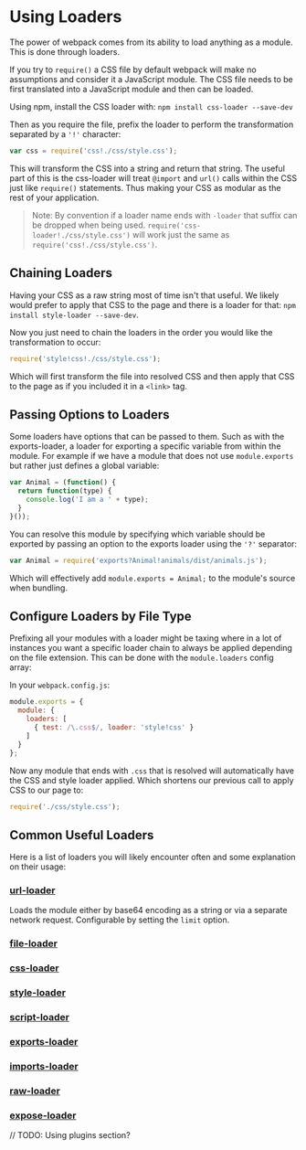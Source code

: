 # Using Loaders

The power of webpack comes from its ability to load anything as a module. This is done through loaders.

If you try to `require()` a CSS file by default webpack will make no assumptions and consider it a JavaScript module. The CSS file needs to be first translated into a JavaScript module and then can be loaded.

Using npm, install the CSS loader with: `npm install css-loader --save-dev`

Then as you require the file, prefix the loader to perform the transformation separated by a `'!'` character:

```js
var css = require('css!./css/style.css');
```

This will transform the CSS into a string and return that string. The useful part of this is the css-loader will treat `@import` and `url()` calls within the CSS just like `require()` statements. Thus making your CSS as modular as the rest of your application.

> Note: By convention if a loader name ends with `-loader` that suffix can be dropped when being used. `require('css-loader!./css/style.css')` will work just the same as `require('css!./css/style.css')`.

## Chaining Loaders

Having your CSS as a raw string most of time isn't that useful. We likely would prefer to apply that CSS to the page and there is a loader for that: `npm install style-loader --save-dev`.

Now you just need to chain the loaders in the order you would like the transformation to occur:

```js
require('style!css!./css/style.css');
```

Which will first transform the file into resolved CSS and then apply that CSS to the page as if you included it in a `<link>` tag.

## Passing Options to Loaders

Some loaders have options that can be passed to them. Such as with the exports-loader, a loader for exporting a specific variable from within the module. For example if we have a module that does not use `module.exports` but rather just defines a global variable:

```js
var Animal = (function() {
  return function(type) {
    console.log('I am a ' + type);
  }
}());
```

You can resolve this module by specifying which variable should be exported by passing an option to the exports loader using the `'?'` separator:

```js
var Animal = require('exports?Animal!animals/dist/animals.js');
```

Which will effectively add `module.exports = Animal;` to the module's source when bundling.

## Configure Loaders by File Type

Prefixing all your modules with a loader might be taxing where in a lot of instances you want a specific loader chain to always be applied depending on the file extension. This can be done with the `module.loaders` config array:

In your `webpack.config.js`:

``` javascript
module.exports = {
  module: {
    loaders: [
      { test: /\.css$/, loader: 'style!css' }
    ]
  }
};
```

Now any module that ends with `.css` that is resolved will automatically have the CSS and style loader applied. Which shortens our previous call to apply CSS to our page to:

``` javascript
require('./css/style.css');
```

## Common Useful Loaders

Here is a list of loaders you will likely encounter often and some explanation on their usage:

### [url-loader](https://github.com/webpack/url-loader)

Loads the module either by base64 encoding as a string or via a separate network request. Configurable by setting the `limit` option.

### [file-loader](https://github.com/webpack/file-loader)

### [css-loader](https://github.com/webpack/css-loader)

### [style-loader](https://github.com/webpack/style-loader)

### [script-loader](https://github.com/webpack/script-loader)

### [exports-loader](https://github.com/webpack/exports-loader)

### [imports-loader](https://github.com/webpack/imports-loader)

### [raw-loader](https://github.com/webpack/raw-loader)

### [expose-loader](https://github.com/webpack/expose-loader)

// TODO: Using plugins section?
